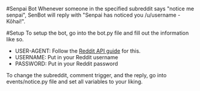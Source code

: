 #Senpai Bot
Whenever someone in the specified subreddit says "notice me senpai", SenBot will reply with "Senpai has noticed you /u/username -Kōhai!".

#Setup 
To setup the bot, go into the bot.py file and fill out the information like so.
+ USER-AGENT: Follow the [Reddit API guide](https://github.com/reddit/reddit/wiki/API#rules) for this.
+ USERNAME: Put in your Reddit username
+ PASSWORD: Put in your Reddit password

To change the subreddit, comment trigger, and the reply, go into events/notice.py file and set all variables to your liking.

